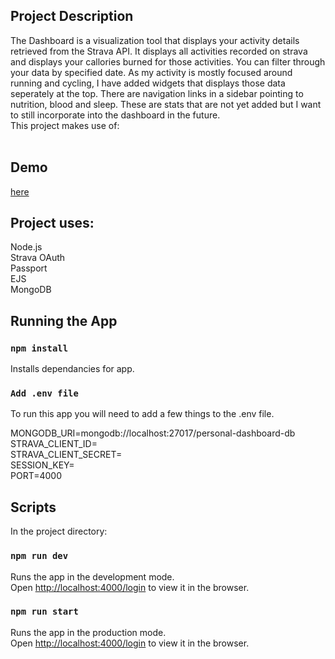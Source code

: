 ## Project Description

The Dashboard is a visualization tool that displays your activity details retrieved from the Strava API. It displays all activities recorded on strava and displays your callories burned for those activities. You can filter through your data by specified date. As my activity is mostly focused around running and cycling, I have added widgets that displays those data seperately at the top.
There are navigation links in a sidebar pointing to nutrition, blood and sleep. These are stats that are not yet added but I want to still incorporate into the dashboard in the future.<br/>
This project makes use of:<br/><br/>

## Demo 
[here](http://pd.webdev-pg.com/login)

## Project uses:

Node.js<br/>
Strava OAuth<br/>
Passport<br/>
EJS<br/>
MongoDB<br/>

## Running the App

### `npm install`

Installs dependancies for app.

### `Add .env file`

To run this app you will need to add a few things to the .env file.

MONGODB_URI=mongodb://localhost:27017/personal-dashboard-db<br />
STRAVA_CLIENT_ID=<br />
STRAVA_CLIENT_SECRET=<br />
SESSION_KEY=<br />
PORT=4000<br />

## Scripts

In the project directory:

### `npm run dev`

Runs the app in the development mode.<br />
Open [http://localhost:4000/login](http://localhost:4000/login) to view it in the browser.

### `npm run start`

Runs the app in the production mode.<br />
Open [http://localhost:4000/login](http://localhost:4000/login) to view it in the browser.
